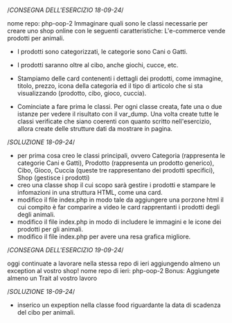 /*CONSEGNA DELL'ESERCIZIO 18-09-24*/

nome repo: php-oop-2
Immaginare quali sono le classi necessarie per creare uno shop online con le seguenti caratteristiche:
L'e-commerce vende prodotti per animali.
- I prodotti sono categorizzati, le categorie sono Cani o Gatti.
- I prodotti saranno oltre al cibo, anche giochi, cucce, etc.
- Stampiamo delle card contenenti i dettagli dei prodotti, come immagine, titolo, prezzo, icona della categoria ed il tipo di       articolo che si sta visualizzando (prodotto, cibo, gioco, cuccia).

- Cominciate a fare prima le classi. Per ogni classe creata, fate una o due istanze per vedere il risultato con il var_dump. Una volta create tutte le classi verificate che siano coerenti con quanto scritto nell'esercizio, allora create delle strutture dati da mostrare in pagina.

/*SOLUZIONE 18-09-24*/
- per prima cosa creo le classi principali, ovvero Categoria (rappresenta le categorie Cani e Gatti), Prodotto (rappresenta un prodotto generico), Cibo, Gioco, Cuccia (queste tre rappresentano dei prodotti specifici), Shop (gestisce i prodotti)
- creo una classe shop il cui scopo sarà gestire i prodotti e stampare le infomazioni in una struttura HTML, come una card.
- modifico il file index.php in modo tale da aggiungere una porzone html il cui compito è far comparire a video le card rapprentanti i prodotti degli degli animali.
- modifico il file index.php in modo di includere le immagini e le icone dei prodotti per gli animali.
- modifico il file index.php per avere una resa grafica migliore.

/*CONSEGNA DELL'ESERCIZIO 19-09-24*/

oggi continuate a lavorare nella stessa repo di ieri aggiungendo almeno un exception al vostro shop!
nome repo di ieri: php-oop-2
Bonus:
Aggiungete almeno un Trait al vostro lavoro

/*SOLUZIONE 18-09-24*/

- inserico un expeption nella classe food riguardante la data di scadenza del cibo per animali.